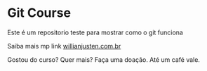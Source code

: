 # Git Course

Este é um repositorio teste para mostrar como o git funciona

Saiba mais mp link [willianjusten.com.br](http://willianjusten.com.br)

Gostou do curso? Quer mais? Faça uma doação. Até um café vale.